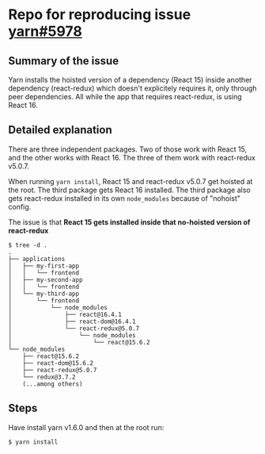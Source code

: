 # Repo for reproducing issue [yarn#5978](https://github.com/yarnpkg/yarn/issues/5978)

## Summary of the issue

Yarn installs the hoisted version of a dependency (React 15) inside another dependency (react-redux) which doesn't explicitely requires it, only through peer dependencies. All while the app that requires react-redux, is using React 16.


## Detailed explanation

There are three independent packages. Two of those work with React 15, and the other works with React 16. The three of them work with react-redux v5.0.7.

When running `yarn install`, React 15 and react-redux v5.0.7 get hoisted at the root. The third package gets React 16 installed.
The third package also gets react-redux installed in its own `node_modules` because of "nohoist" config.

The issue is that **React 15 gets installed inside that no-hoisted version of react-redux**

```
$ tree -d .
.
├── applications
│   ├── my-first-app
│   │   └── frontend
│   ├── my-second-app
│   │   └── frontend
│   └── my-third-app
│       └── frontend
│           └── node_modules
│               ├── react@16.4.1
│               ├── react-dom@16.4.1
│               └── react-redux@5.0.7
│                   └── node_modules
│                       └── react@15.6.2
└── node_modules
    ├── react@15.6.2
    ├── react-dom@15.6.2
    ├── react-redux@5.0.7
    └── redux@3.7.2
    (...among others)
```

## Steps

Have install yarn v1.6.0 and then at the root run:

```
$ yarn install
```
